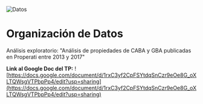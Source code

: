 ![](https://i.imgur.com/zkhjRGO.png
 "Datos")
# Organización de Datos
Análisis exploratorio: "Análisis de propiedades de CABA y GBA publicadas en Properati entre 2013 y 2017"

**Link al Google Doc del TP:** ![https://docs.google.com/document/d/1rxC3yf2CpFSYtdqSnCzr9eOe8G_oXLTQWsgVTPbpPp4/edit?usp=sharing](https://docs.google.com/document/d/1rxC3yf2CpFSYtdqSnCzr9eOe8G_oXLTQWsgVTPbpPp4/edit?usp=sharing)
